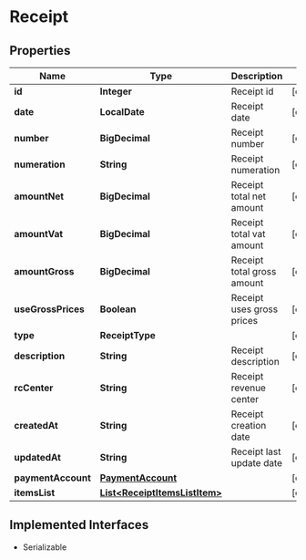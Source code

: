 

# Receipt


## Properties

| Name | Type | Description | Notes |
|------------ | ------------- | ------------- | -------------|
|**id** | **Integer** | Receipt id |  [optional] |
|**date** | **LocalDate** | Receipt date |  [optional] |
|**number** | **BigDecimal** | Receipt number |  [optional] |
|**numeration** | **String** | Receipt numeration |  [optional] |
|**amountNet** | **BigDecimal** | Receipt total net amount |  [optional] |
|**amountVat** | **BigDecimal** | Receipt total vat amount |  [optional] |
|**amountGross** | **BigDecimal** | Receipt total gross amount |  [optional] |
|**useGrossPrices** | **Boolean** | Receipt uses gross prices |  [optional] |
|**type** | **ReceiptType** |  |  [optional] |
|**description** | **String** | Receipt description |  [optional] |
|**rcCenter** | **String** | Receipt revenue center |  [optional] |
|**createdAt** | **String** | Receipt creation date |  [optional] |
|**updatedAt** | **String** | Receipt last update date |  [optional] |
|**paymentAccount** | [**PaymentAccount**](PaymentAccount.md) |  |  [optional] |
|**itemsList** | [**List&lt;ReceiptItemsListItem&gt;**](ReceiptItemsListItem.md) |  |  [optional] |


## Implemented Interfaces

* Serializable


